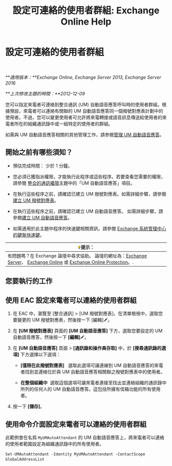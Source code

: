 ﻿---
title: '設定可連絡的使用者群組: Exchange Online Help'
TOCTitle: 設定可連絡的使用者群組
ms:assetid: 45d9d6d5-c9d6-4b73-8aa2-a23599a4381c
ms:mtpsurl: https://technet.microsoft.com/zh-tw/library/Ee423545(v=EXCHG.150)
ms:contentKeyID: 52062320
ms.date: 05/23/2018
mtps_version: v=EXCHG.150
ms.translationtype: MT
---

# 設定可連絡的使用者群組

 

_**適用版本：**Exchange Online, Exchange Server 2013, Exchange Server 2016_

_**上次修改主題的時間：**2012-12-09_

您可以指定來電者可連絡到整合通訊 (UM) 自動語音應答呼叫時的使用者群組。根據預設，來電者可以連絡有關聯的 UM 自動語音應答同一個撥號對應表計劃中的使用者。不過，您可以變更使用者可允許將來電轉接或語音訊息傳送給使用者的來電者所在的組織通訊錄中或一組特定的使用者的群組。

如需與 UM 自動語音應答相關的其他管理工作，請參閱[管理 UM 自動語音應答](manage-a-um-auto-attendant-exchange-2013-help.md)。

## 開始之前有哪些須知？

  - 預估完成時間： 少於 1 分鐘。

  - 您必須已獲指派權限，才能執行此程序或這些程序。若要查看您需要的權限，請參閱 [整合的通訊權限](unified-messaging-permissions-exchange-2013-help.md)主題中的「UM 自動語音應答」項目。

  - 在執行這些程序之前，請確認已建立 UM 撥號對應表。如需詳細步驟，請參閱[建立 UM 撥號對應表](create-a-um-dial-plan-exchange-2013-help.md)。

  - 在執行這些程序之前，請確認已建立 UM 自動語音應答。 如需詳細步驟，請參閱[建立 UM 自動語音應答](create-a-um-auto-attendant-exchange-2013-help.md)。

  - 如需適用於此主題中程序的快速鍵相關資訊，請參閱 [Exchange 系統管理中心的鍵盤快速鍵](keyboard-shortcuts-in-the-exchange-admin-center-exchange-online-protection-help.md)。

<table>
<thead>
<tr class="header">
<th><img src="images/Bb124558.tip(EXCHG.150).gif" title="提示" alt="提示" />提示：</th>
</tr>
</thead>
<tbody>
<tr class="odd">
<td>有問題嗎？在 Exchange 論壇中尋求協助。 論壇的網址為：<a href="https://go.microsoft.com/fwlink/p/?linkid=60612">Exchange Server</a>、 <a href="https://go.microsoft.com/fwlink/p/?linkid=267542">Exchange Online</a> 或 <a href="https://go.microsoft.com/fwlink/p/?linkid=285351">Exchange Online Protection</a>。.</td>
</tr>
</tbody>
</table>


## 您要執行的工作

## 使用 EAC 設定來電者可以連絡的使用者群組

1.  在 EAC 中，瀏覽至 \[整合通訊\] \> \[UM 撥號對應表\]。在清單檢視中，選取您要變更的 UM 撥號對應表，然後按一下 \[編輯\]![編輯圖示](images/JJ218640.6f53ccb2-1f13-4c02-bea0-30690e6ea71d(EXCHG.150).gif "編輯圖示")。

2.  在 **\[UM 撥號對應表\]** 頁面的 **\[UM 自動語音應答\]** 下方，選取您要設定的 UM 自動語音應答，然後按一下 **\[編輯\]**![編輯圖示](images/JJ218640.6f53ccb2-1f13-4c02-bea0-30690e6ea71d(EXCHG.150).gif "編輯圖示")。

3.  在 **\[UM 自動語音應答\]** 頁面 \> **\[通訊錄和操作員存取\]** 中，於 **\[搜尋通訊錄的選項\]** 下方選擇以下選項：
    
      - **\[僅限在此撥號對應表\]**   選取此選項可讓連線到 UM 自動語音應答的來電者找到並連絡位於與 UM 自動語音應答相關聯之撥號對應表中的使用者。
    
      - **在整個組織中**  選取這個選項可讓來電者連接至找出並連絡組織的通訊錄中所列的任何人的 UM 自動語音應答。這包括所擁有信箱功能的所有使用者。

4.  按一下 **\[儲存\]**。

## 使用命令介面設定來電者可以連絡的使用者群組

此範例會在名爲 `MyUMAutoAttendant` 的 UM 自動語音應答上，將來電者可以連絡的使用者範圍設定為組織通訊錄中的所有使用者。

    Set-UMAutoAttendant -Identity MyUMAutoAttendant -ContactScope GlobalAddressList

